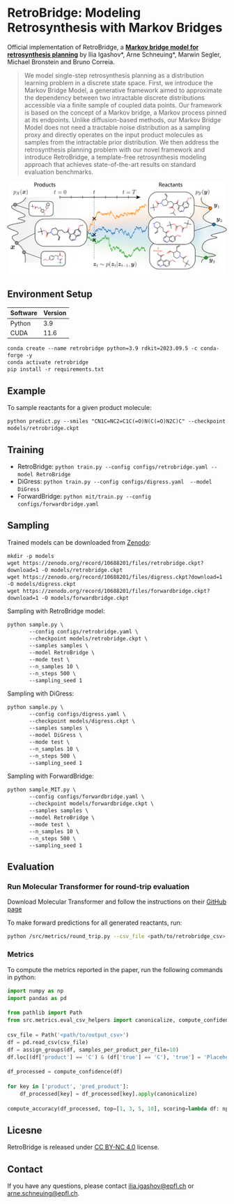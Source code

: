 # RetroBridge: Modeling Retrosynthesis with Markov Bridges

Official implementation of RetroBridge, a [**Markov bridge model for retrosynthesis planning**](https://arxiv.org/abs/2308.16212) by Ilia Igashov*, Arne Schneuing*, Marwin Segler, Michael Bronstein and Bruno Correia.

>We model single-step retrosynthesis planning as a distribution learning problem in a discrete state space. First, we introduce the Markov Bridge Model, a generative framework aimed to approximate the dependency between two intractable discrete distributions accessible via a finite sample of coupled data points. Our framework is based on the concept of a Markov bridge, a Markov process pinned at its endpoints. Unlike diffusion-based methods, our Markov Bridge Model does not need a tractable noise distribution as a sampling proxy and directly operates on the input product molecules as samples from the intractable prior distribution. We then address the retrosynthesis planning problem with our novel framework and introduce RetroBridge, a template-free retrosynthesis modeling approach that achieves state-of-the-art results on standard evaluation benchmarks.

<img src="resources/overview.png">

## Environment Setup

|Software|Version|
|-----|-----|
|Python|3.9|
|CUDA|11.6|

```shell
conda create --name retrobridge python=3.9 rdkit=2023.09.5 -c conda-forge -y
conda activate retrobridge
pip install -r requirements.txt
```

## Example

To sample reactants for a given product molecule:
```
python predict.py --smiles "CN1C=NC2=C1C(=O)N(C(=O)N2C)C" --checkpoint models/retrobridge.ckpt
```

## Training

* RetroBridge: `python train.py --config configs/retrobridge.yaml --model RetroBridge`
* DiGress: `python train.py --config configs/digress.yaml  --model DiGress`
* ForwardBridge: `python mit/train.py --config configs/forwardbridge.yaml`

## Sampling

Trained models can be downloaded from [Zenodo](https://zenodo.org/record/10688201):
```shell
mkdir -p models
wget https://zenodo.org/record/10688201/files/retrobridge.ckpt?download=1 -O models/retrobridge.ckpt
wget https://zenodo.org/record/10688201/files/digress.ckpt?download=1 -O models/digress.ckpt
wget https://zenodo.org/record/10688201/files/forwardbridge.ckpt?download=1 -O models/forwardbridge.ckpt
```

Sampling with RetroBridge model:
```shell
python sample.py \
       --config configs/retrobridge.yaml \
       --checkpoint models/retrobridge.ckpt \
       --samples samples \
       --model RetroBridge \
       --mode test \
       --n_samples 10 \
       --n_steps 500 \
       --sampling_seed 1
```

Sampling with DiGress:
```shell
python sample.py \
       --config configs/digress.yaml \
       --checkpoint models/digress.ckpt \
       --samples samples \
       --model DiGress \
       --mode test \
       --n_samples 10 \
       --n_steps 500 \
       --sampling_seed 1
```

Sampling with ForwardBridge:
```shell
python sample_MIT.py \
       --config configs/forwardbridge.yaml \
       --checkpoint models/forwardbridge.ckpt \
       --samples samples \
       --model RetroBridge \
       --mode test \
       --n_samples 10 \
       --n_steps 500 \
       --sampling_seed 1
```

## Evaluation

### Run Molecular Transformer for round-trip evaluation

Download Molecular Transformer and follow the instructions on their [GitHub page](https://github.com/pschwllr/MolecularTransformer)

To make forward predictions for all generated reactants, run:
```bash
python /src/metrics/round_trip.py --csv_file <path/to/retrobridge_csv> --csv_out <path/to/output_csv> --mol_trans_dir <path/to/MolecularTransformer_dir>
```

### Metrics

To compute the metrics reported in the paper, run the following commands in python:
```python
import numpy as np
import pandas as pd

from pathlib import Path
from src.metrics.eval_csv_helpers import canonicalize, compute_confidence, assign_groups, compute_accuracy

csv_file = Path('<path/to/output_csv>')
df = pd.read_csv(csv_file)
df = assign_groups(df, samples_per_product_per_file=10)
df.loc[(df['product'] == 'C') & (df['true'] == 'C'), 'true'] = 'Placeholder'

df_processed = compute_confidence(df)

for key in ['product', 'pred_product']:
    df_processed[key] = df_processed[key].apply(canonicalize)

compute_accuracy(df_processed, top=[1, 3, 5, 10], scoring=lambda df: np.log(df['confidence']))
```

## Licesne

RetroBridge is released under [CC BY-NC 4.0](LICENSE.txt) license.

## Contact

If you have any questions, please contact ilia.igashov@epfl.ch or arne.schneuing@epfl.ch.
